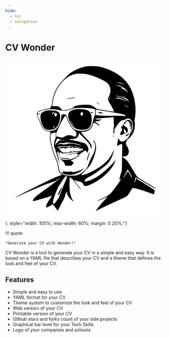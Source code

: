 ```yaml
---
hide:
  - toc
  - navigation
---
```

# CV Wonder

![CV Wonder](./logo.svg){: style="width: 100%; max-width: 60%; margin: 0 20%;"}

!!! quote

    "Generate your CV with Wonder!"

CV Wonder is a tool to generate your CV in a simple and easy way. It is based on a YAML file that describes your CV and a theme that defines the look and feel of your CV.

## Features

- Simple and easy to use
- YAML format for your CV
- Theme system to customize the look and feel of your CV
- Web version of your CV
- Printable version of your CV
- Github stars and forks count of your side projects
- Graphical bar level for your Tech Skills
- Logo of your companies and schools
